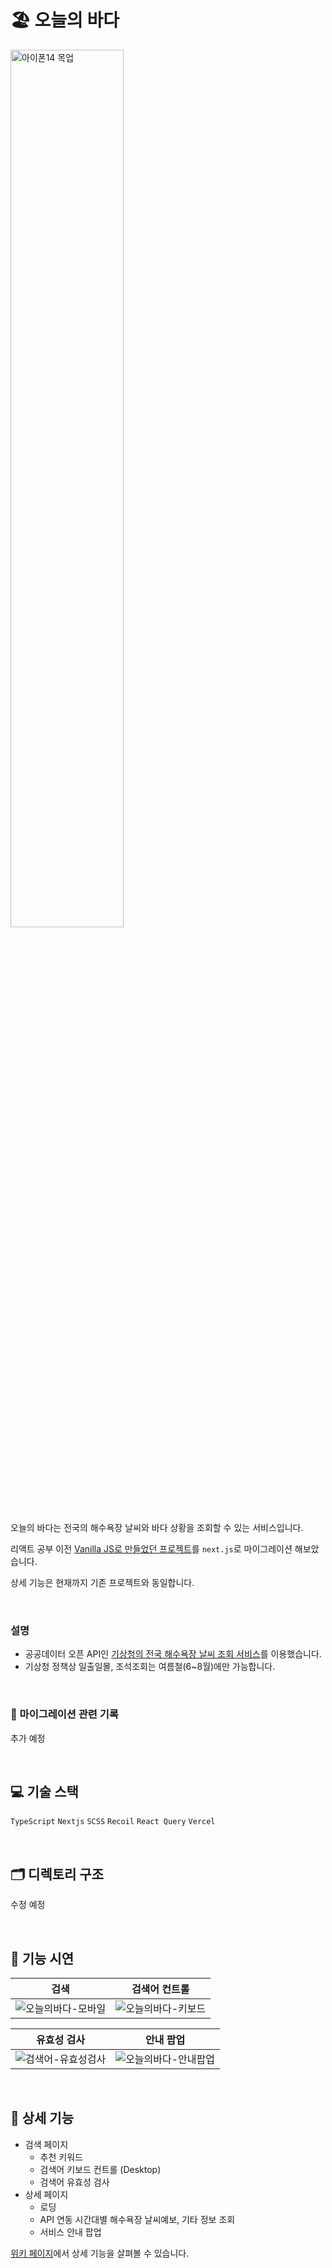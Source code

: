 # 🏖 오늘의 바다

<div>
  <img src="https://user-images.githubusercontent.com/82587107/193453777-04ebfdc3-029e-4d95-82d3-b578160345d7.jpg" width="60%" alt="아이폰14 목업"/>
</div>



오늘의 바다는 전국의 해수욕장 날씨와 바다 상황을 조회할 수 있는 서비스입니다.

리액트 공부 이전 [Vanilla JS로 만들었던 프로젝트](https://github.com/yujleee/today-sea)를 `next.js`로 마이그레이션 해보았습니다. 

상세 기능은 현재까지 기존 프로젝트와 동일합니다.

<br/>


### 설명

- 공공데이터 오픈 API인 [기상청의 전국 해수욕장 날씨 조회 서비스](https://www.data.go.kr/tcs/dss/selectApiDataDetailView.do?publicDataPk=15102239)를 이용했습니다.
- 기상청 정책상 일출일몰, 조석조회는 여름철(6~8월)에만 가능합니다.


<br/>

### 📑 마이그레이션 관련 기록

추가 예정

<br/>

## 💻 기술 스택

`TypeScript` `Nextjs` `SCSS` `Recoil` `React Query` `Vercel`


<br/>

## 🗂 디렉토리 구조

수정 예정

<br/>

## 👀 기능 시연

| 검색                                                                                                                                  | 검색어 컨트롤                                                                                                                        |
| ------------------------------------------------------------------------------------------------------------------------------------- | ------------------------------------------------------------------------------------------------------------------------------------ |
| ![오늘의바다-모바일](https://user-images.githubusercontent.com/82587107/191970663-b671198c-eedc-4ec1-8ae0-9e6e0b6d055d.gif) | ![오늘의바다-키보드](https://user-images.githubusercontent.com/82587107/192080083-4de34325-1653-4863-bfee-3e3e04b94d06.gif) |

| 유효성 검사                                                                                                                             | 안내 팝업                                                                                                                                  |
| --------------------------------------------------------------------------------------------------------------------------------------- | ------------------------------------------------------------------------------------------------------------------------------------------ |
| ![검색어-유효성검사](https://user-images.githubusercontent.com/82587107/190955718-31aec4a8-7af8-4ad9-907f-a8c54cadc840.gif) | ![오늘의바다-안내팝업](https://user-images.githubusercontent.com/82587107/191968242-400710e2-de48-4d7f-a762-f7aebd1fa2ae.gif) |

<br/>

## 📍 상세 기능

- 검색 페이지
  - 추천 키워드
  - 검색어 키보드 컨트롤 (Desktop)
  - 검색어 유효성 검사
- 상세 페이지
  - 로딩
  - API 연동 시간대별 해수욕장 날씨예보, 기타 정보 조회
  - 서비스 안내 팝업

[위키 페이지](https://github.com/yujleee/today-sea/wiki)에서 상세 기능을 살펴볼 수 있습니다.










